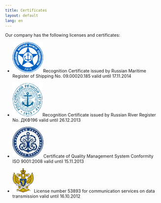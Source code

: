 ```yaml
---
title: Certificates
layout: default
lang: en
---
```

Our company has the following licenses and certificates:

*   [![](/images/logo_rs.gif)](http://www.rs-head.spb.ru/)Recognition Certificate issued by Russian Maritime Register of Shipping No.&nbsp;09.00020.185 valid until 17.11.2014

*   [![](/images/logo_riv.gif)](http://rivreg.ru/)Recognition Certificate issued by Russian River Register No.&nbsp;ДКФ196 valid until 26.12.2013
*   [![](/images/logo_rusreg.gif)](http://rusregister.ru/)Certificate of Quality Management System Conformity ISO 9001:2008 valid until 15.11.2013
*   [![](/images/logoright.gif)](http://rsoc.ru)License number 53893 for communication services on data transmission valid until 16.10.2012

